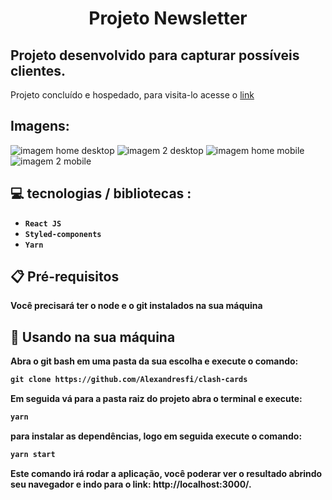 <h1 align="center" >Projeto Newsletter</h1>

<h2> 
   Projeto desenvolvido para capturar possíveis clientes.
 </h2>
 
 <p> 
    Projeto concluído e hospedado, para visita-lo acesse o 
    <a href="https://clashcard.netlify.app">link</a>
 </p>
 
 
 <div> 
    <h2>Imagens:</h2>
    <img src= "https://github.com/Alexandresfi/clash-cards/assets/81328399/9db2fda4-ffab-4360-b5be-20838261427a.png" alt="imagem home desktop" />  
    <img src= "https://github.com/Alexandresfi/clash-cards/assets/81328399/f479d726-7df7-47cf-a678-3b27e5ca7875.png" alt="imagem 2 desktop" />
    <img src= "https://github.com/Alexandresfi/clash-cards/assets/81328399/b62db7e8-1697-4289-9fe5-7176cc64e69c.png" alt="imagem home mobile" />
    <img src= "https://github.com/Alexandresfi/clash-cards/assets/81328399/da6824c3-2d91-460c-925b-cf54776238e5.png" alt="imagem 2 mobile" />

 </div>

<h2> 
 💻 tecnologias / bibliotecas :
</h2>

- <strong> `React JS` <strong>
- <strong> `Styled-components` <strong>
- <strong> `Yarn`<strong>

<h2>
    📋 Pré-requisitos
</h2>

<p> Você precisará ter o node e o git instalados na sua máquina</p>

<h2>
    🔧 Usando na sua máquina
</h2>
Abra o git bash em uma pasta da sua escolha e execute o comando:

```md
git clone https://github.com/Alexandresfi/clash-cards
```

Em seguida vá para a pasta raiz do projeto abra o terminal e execute:

```md
yarn
```

para instalar as dependências, logo em seguida execute o comando:

```md
yarn start
```

Este comando irá rodar a aplicação, você poderar ver o resultado abrindo seu navegador e indo para o link: http://localhost:3000/.
